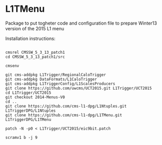 L1TMenu
=======

Package to put togheter code and configuration file to prepare Winter13 version of the 2015 L1 menu

Installation instructions:

<pre><code>
cmsrel CMSSW_5_3_13_patch1
cd CMSSW_5_3_13_patch1/src

cmsenv

git cms-addpkg L1Trigger/RegionalCaloTrigger       
git cms-addpkg DataFormats/L1CaloTrigger
git cms-addpkg L1TriggerConfig/L1ScalesProducers
git clone https://github.com/uwcms/UCT2015.git L1Trigger/UCT2015
cd L1Trigger/UCT2015
git checkout 2014-Menus-V0
cd ..
git clone https://github.com/cms-l1-dpg/L1Ntuples.git L1TriggerDPG/L1Ntuples
git clone https://github.com/cms-l1-dpg/L1TMenu.git L1TriggerDPG/L1TMenu

patch -N -p0 < L1Trigger/UCT2015/eic9bit.patch

scramv1 b -j 9
</code></pre>
